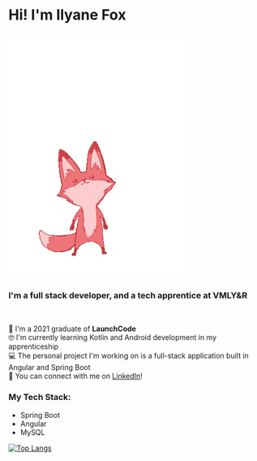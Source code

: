 # Hi! I'm Ilyane Fox

![jumping fox](Fox-anim.gif)

### I'm a full stack developer, and a tech apprentice at VMLY&R
<br>

🚀 I'm a 2021 graduate of **LaunchCode**
<br>
🤓 I'm currently learning Kotlin and Android development in my apprenticeship
<br>
💻 The personal project I'm working on is a full-stack application built in Angular and Spring Boot
<br>
👋 You can connect with me on [LinkedIn](https://www.linkedin.com/in/ilyane-fox-297a98218)!
<br>

### My Tech Stack:
- Spring Boot
- Angular
- MySQL


[![Top Langs](https://github-readme-stats.vercel.app/api/top-langs/?username=ilyanefox)](https://github.com/ilyanefox/github-readme-stats)



<!--
**ilyanefox/ilyanefox** is a ✨ _special_ ✨ repository because its `README.md` (this file) appears on your GitHub profile.

Here are some ideas to get you started:

- 🔭 I’m currently working on ...
- 🌱 I’m currently learning ...
- 👯 I’m looking to collaborate on ...
- 🤔 I’m looking for help with ...
- 💬 Ask me about ...
- 📫 How to reach me: ...
- 😄 Pronouns: ...
- ⚡ Fun fact: ...
-->
